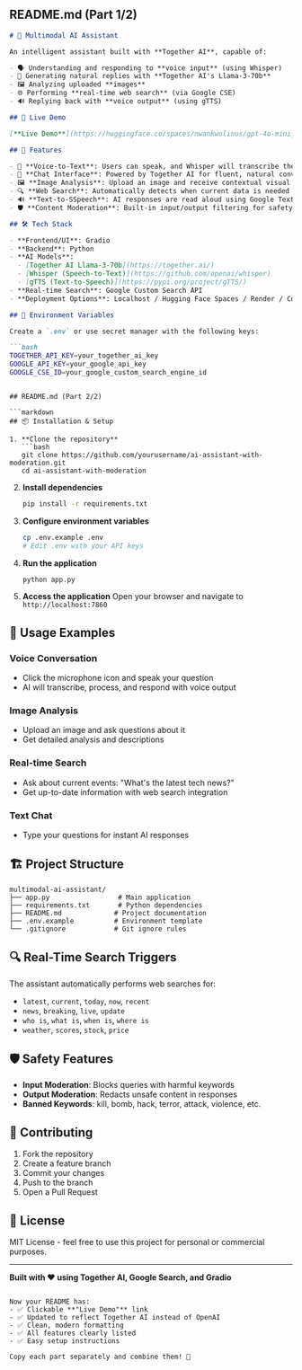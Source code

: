 ## README.md (Part 1/2)

```markdown
# 🤖 Multimodal AI Assistant

An intelligent assistant built with **Together AI**, capable of:

- 🗣️ Understanding and responding to **voice input** (using Whisper)
- 🧠 Generating natural replies with **Together AI's Llama-3-70b**
- 🖼️ Analyzing uploaded **images**
- 🌐 Performing **real-time web search** (via Google CSE)
- 🔊 Replying back with **voice output** (using gTTS)

## 🚀 Live Demo

[**Live Demo**](https://huggingface.co/spaces/nwankwolinus/gpt-4o-mini_chatbot)

## 🔧 Features

- 🎤 **Voice-to-Text**: Users can speak, and Whisper will transcribe the speech in real-time.
- 💬 **Chat Interface**: Powered by Together AI for fluent, natural conversation.
- 🖼️ **Image Analysis**: Upload an image and receive contextual visual analysis.
- 🔍 **Web Search**: Automatically detects when current data is needed and performs a web search using Google Custom Search API.
- 🔊 **Text-to-SSpeech**: AI responses are read aloud using Google Text-to-Speech (gTTS).
- 🛡️ **Content Moderation**: Built-in input/output filtering for safety.

## 🛠️ Tech Stack

- **Frontend/UI**: Gradio
- **Backend**: Python
- **AI Models**:
  - [Together AI Llama-3-70b](https://together.ai/)
  - [Whisper (Speech-to-Text)](https://github.com/openai/whisper)
  - [gTTS (Text-to-Speech)](https://pypi.org/project/gTTS/)
- **Real-time Search**: Google Custom Search API
- **Deployment Options**: Localhost / Hugging Face Spaces / Render / Colab

## 🔐 Environment Variables

Create a `.env` or use secret manager with the following keys:

```bash
TOGETHER_API_KEY=your_together_ai_key
GOOGLE_API_KEY=your_google_api_key
GOOGLE_CSE_ID=your_google_custom_search_engine_id
```
```

## README.md (Part 2/2)

```markdown
## 📦 Installation & Setup

1. **Clone the repository**
   ```bash
   git clone https://github.com/yourusername/ai-assistant-with-moderation.git
   cd ai-assistant-with-moderation
   ```

2. **Install dependencies**
   ```bash
   pip install -r requirements.txt
   ```

3. **Configure environment variables**
   ```bash
   cp .env.example .env
   # Edit .env with your API keys
   ```

4. **Run the application**
   ```bash
   python app.py
   ```

5. **Access the application**
   Open your browser and navigate to `http://localhost:7860`

## 🎯 Usage Examples

### Voice Conversation
- Click the microphone icon and speak your question
- AI will transcribe, process, and respond with voice output

### Image Analysis
- Upload an image and ask questions about it
- Get detailed analysis and descriptions

### Real-time Search
- Ask about current events: "What's the latest tech news?"
- Get up-to-date information with web search integration

### Text Chat
- Type your questions for instant AI responses

## 🏗️ Project Structure

```
multimodal-ai-assistant/
├── app.py                 # Main application
├── requirements.txt       # Python dependencies
├── README.md             # Project documentation
├── .env.example          # Environment template
└── .gitignore            # Git ignore rules
```

## 🔍 Real-Time Search Triggers

The assistant automatically performs web searches for:
- `latest`, `current`, `today`, `now`, `recent`
- `news`, `breaking`, `live`, `update`
- `who is`, `what is`, `when is`, `where is`
- `weather`, `scores`, `stock`, `price`

## 🛡️ Safety Features

- **Input Moderation**: Blocks queries with harmful keywords
- **Output Moderation**: Redacts unsafe content in responses
- **Banned Keywords**: kill, bomb, hack, terror, attack, violence, etc.

## 🤝 Contributing

1. Fork the repository
2. Create a feature branch
3. Commit your changes
4. Push to the branch
5. Open a Pull Request

## 📄 License

MIT License - feel free to use this project for personal or commercial purposes.

---

**Built with ❤️ using Together AI, Google Search, and Gradio**
```

Now your README has:
- ✅ Clickable **"Live Demo"** link
- ✅ Updated to reflect Together AI instead of OpenAI
- ✅ Clean, modern formatting
- ✅ All features clearly listed
- ✅ Easy setup instructions

Copy each part separately and combine them! 🚀
